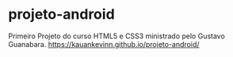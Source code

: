 # projeto-android
Primeiro Projeto do curso HTML5 e CSS3 ministrado pelo Gustavo Guanabara. https://kauankevinn.github.io/projeto-android/

